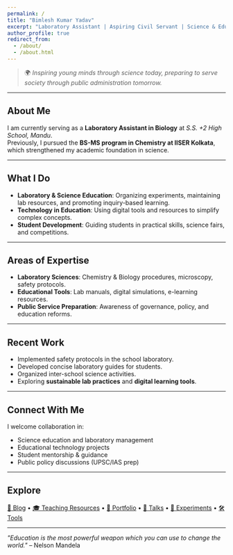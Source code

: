 ```yaml
---
permalink: /
title: "Bimlesh Kumar Yadav"
excerpt: "Laboratory Assistant | Aspiring Civil Servant | Science & Education Enthusiast"
author_profile: true
redirect_from: 
  - /about/
  - /about.html
---
```


> 🌍 *Inspiring young minds through science today, preparing to serve society through public administration tomorrow.*

---

## About Me  
I am currently serving as a **Laboratory Assistant in Biology** at *S.S. +2 High School, Mandu*.  
Previously, I pursued the **BS-MS program in Chemistry at IISER Kolkata**, which strengthened my academic foundation in science.

---

## What I Do  

- **Laboratory & Science Education**: Organizing experiments, maintaining lab resources, and promoting inquiry-based learning.  
- **Technology in Education**: Using digital tools and resources to simplify complex concepts.  
- **Student Development**: Guiding students in practical skills, science fairs, and competitions.  

---

## Areas of Expertise  

- **Laboratory Sciences**: Chemistry & Biology procedures, microscopy, safety protocols.  
- **Educational Tools**: Lab manuals, digital simulations, e-learning resources.  
- **Public Service Preparation**: Awareness of governance, policy, and education reforms.  

---

## Recent Work  

- Implemented safety protocols in the school laboratory.  
- Developed concise laboratory guides for students.  
- Organized inter-school science activities.  
- Exploring **sustainable lab practices** and **digital learning tools**.  

---

## Connect With Me  

I welcome collaboration in:  
- Science education and laboratory management  
- Educational technology projects  
- Student mentorship & guidance  
- Public policy discussions (UPSC/IAS prep)  

---

## Explore  

[📖 Blog](/posts/) • [🎓 Teaching Resources](/teaching/) • [💼 Portfolio](/portfolio/) • [🎤 Talks](/talks/) • [🔬 Experiments](/lab-experiments/) • [🛠️ Tools](/educational-tools/)  

---

*"Education is the most powerful weapon which you can use to change the world."* – Nelson Mandela
